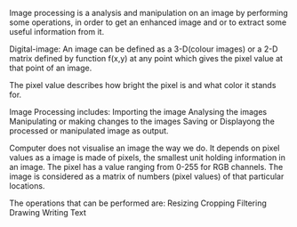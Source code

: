 Image processing is a analysis and manipulation on an image by performing some operations, in order to get an enhanced image and or to extract some useful information from it. 

Digital-image:
An image can be defined as a 3-D(colour images) or a 2-D matrix defined by function f(x,y) at any point which gives the pixel value at that point of an image. 

The pixel value describes how bright the pixel is and what color it stands for.

Image Processing includes:
Importing the image
Analysing the images
Manipulating or making changes to the images
Saving or Displayong the processed or manipulated image as output.

Computer does not visualise an image the way we do.
 It depends on pixel values as a image is made of pixels, the smallest unit holding information in an image.
 The pixel has a value ranging from 0-255 for RGB channels.
 The image is considered as a matrix of numbers (pixel values) of that particular locations.

 The operations that can be performed are:
 Resizing
 Cropping
 Filtering
 Drawing
 Writing Text
 
 
